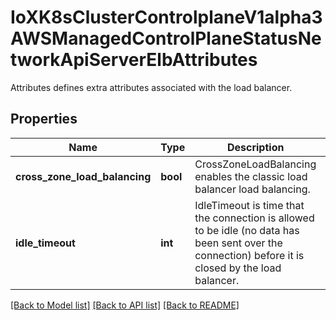 # IoXK8sClusterControlplaneV1alpha3AWSManagedControlPlaneStatusNetworkApiServerElbAttributes

Attributes defines extra attributes associated with the load balancer.
## Properties
Name | Type | Description | Notes
------------ | ------------- | ------------- | -------------
**cross_zone_load_balancing** | **bool** | CrossZoneLoadBalancing enables the classic load balancer load balancing. | [optional] 
**idle_timeout** | **int** | IdleTimeout is time that the connection is allowed to be idle (no data has been sent over the connection) before it is closed by the load balancer. | [optional] 

[[Back to Model list]](../README.md#documentation-for-models) [[Back to API list]](../README.md#documentation-for-api-endpoints) [[Back to README]](../README.md)


